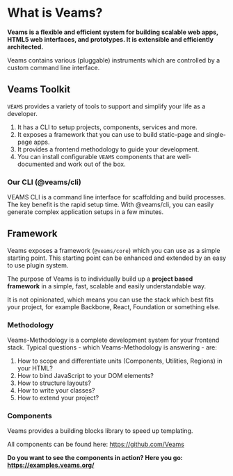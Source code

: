 [//]: # ({{#wrapWith "content-section"}})

[//]: # ({{#wrapWith "grid-row"}})
[//]: #     ({{#wrapWith "grid-col" colClasses="is-col-tablet-l-8"}})

# What is Veams?

__Veams is a flexible and efficient system for building scalable web apps, HTML5 web interfaces, and prototypes. It is extensible and efficiently architected.__

Veams contains various (pluggable) instruments which are controlled by a custom command line interface.

[//]: #     ({{/wrapWith}})
[//]: # ({{/wrapWith}})

[//]: # ({{/wrapWith}})
[//]: # ({{#wrapWith "content-section"}})

[//]: # ({{#wrapWith "grid-row"}})
[//]: #     ({{#wrapWith "grid-col" colClasses="is-col-tablet-l-8"}})

## Veams Toolkit

`VEAMS` provides a variety of tools to support and simplify your life as a developer. 

1. It has a CLI to setup projects, components, services and more.
1. It exposes a framework that you can use to build static-page and single-page apps.
1. It provides a frontend methodology to guide your development.
1. You can install configurable `VEAMS` components that are well-documented and work out of the box.

[//]: #     ({{/wrapWith}})
[//]: # ({{/wrapWith}})

[//]: # ({{/wrapWith}})
[//]: # ({{#wrapWith "content-section"}})

[//]: # ({{#wrapWith "grid-row"}})
[//]: #     ({{#wrapWith "grid-col" colClasses="is-col-tablet-l-8"}})

### Our CLI (@veams/cli)

VEAMS CLI is a command line interface for scaffolding and build processes.
The key benefit is the rapid setup time. With @veams/cli, you can easily generate complex application setups in a few minutes.

[//]: #     ({{/wrapWith}})
[//]: # ({{/wrapWith}})

[//]: # ({{/wrapWith}})
[//]: # ({{#wrapWith "content-section"}})

[//]: # ({{#wrapWith "grid-row"}})
[//]: #     ({{#wrapWith "grid-col" colClasses="is-col-tablet-l-8"}})

## Framework

Veams exposes a framework (`@veams/core`) which you can use as a simple starting point. This starting point can be enhanced and extended by an easy to use plugin system.

The purpose of Veams is to individually build up a __project based framework__ in a simple, fast, scalable and easily understandable way.

It is not opinionated, which means you can use the stack which best fits your project, for example Backbone, React, Foundation or something else.

[//]: #     ({{/wrapWith}})
[//]: # ({{/wrapWith}})

[//]: # ({{/wrapWith}})
[//]: # ({{#wrapWith "content-section"}})

[//]: # ({{#wrapWith "grid-row"}})
[//]: #     ({{#wrapWith "grid-col" colClasses="is-col-tablet-l-8"}})

### Methodology

Veams-Methodology is a complete development system for your frontend stack. Typical questions - which Veams-Methodology is answering - are:

1. How to scope and differentiate units (Components, Utilities, Regions) in your HTML?
2. How to bind JavaScript to your DOM elements?
3. How to structure layouts?
4. How to write your classes?
5. How to extend your project?

[//]: #     ({{/wrapWith}})
[//]: # ({{/wrapWith}})

[//]: # ({{/wrapWith}})
[//]: # ({{#wrapWith "content-section"}})

[//]: # ({{#wrapWith "grid-row"}})
[//]: #     ({{#wrapWith "grid-col" colClasses="is-col-tablet-l-8"}})

### Components

Veams provides a building blocks library to speed up templating.

All components can be found here: https://github.com/Veams

**Do you want to see the components in action? Here you go: https://examples.veams.org/**

[//]: #     ({{/wrapWith}})
[//]: # ({{/wrapWith}})
[//]: # ({{/wrapWith}})
